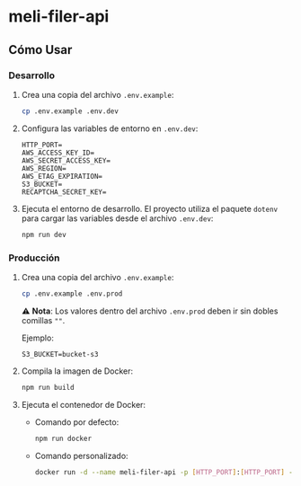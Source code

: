 
# meli-filer-api

## Cómo Usar

### Desarrollo

1. Crea una copia del archivo `.env.example`:

   ```bash
   cp .env.example .env.dev
   ```

2. Configura las variables de entorno en `.env.dev`:

   ```plaintext
   HTTP_PORT=
   AWS_ACCESS_KEY_ID=
   AWS_SECRET_ACCESS_KEY=
   AWS_REGION=
   AWS_ETAG_EXPIRATION=
   S3_BUCKET=
   RECAPTCHA_SECRET_KEY=
   ```

3. Ejecuta el entorno de desarrollo. El proyecto utiliza el paquete `dotenv` para cargar las variables desde el archivo `.env.dev`:

   ```bash
   npm run dev
   ```

### Producción

1. Crea una copia del archivo `.env.example`:

   ```bash
   cp .env.example .env.prod
   ```

   ⚠️ **Nota**: Los valores dentro del archivo `.env.prod` deben ir sin dobles comillas `""`.

   Ejemplo:
   ```plaintext
   S3_BUCKET=bucket-s3
   ```

2. Compila la imagen de Docker:

   ```bash
   npm run build
   ```

3. Ejecuta el contenedor de Docker:

   - Comando por defecto:

     ```bash
     npm run docker
     ```

   - Comando personalizado:

     ```bash
     docker run -d --name meli-filer-api -p [HTTP_PORT]:[HTTP_PORT] --env-file .env.prod iomaar/meli-filer-api
     ```
